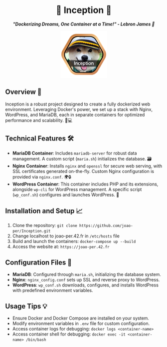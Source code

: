 <h1 align="center">
	🐳 Inception 🐳
</h1>

<p align="center">
	<b><i> "Dockerizing Dreams, One Container at a Time!" - Lebron James 🏀 </i></b>
</p>

<div align="center">
    <img alt="Inception" src="https://github.com/joao-per/joao-per/blob/main/Badges/Inception.png" />
</div>

## Overview 🌟

Inception is a robust project designed to create a fully dockerized web environment. Leveraging Docker's power, we set up a stack with Nginx, WordPress, and MariaDB, each in separate containers for optimized performance and scalability. 🐳💻

## Technical Features 🛠️

- **MariaDB Container**: Includes `mariadb-server` for robust data management. A custom script (`maria.sh`) initializes the database. 🗃️
- **Nginx Container**: Installs `nginx` and `openssl` for secure web serving, with SSL certificates generated on-the-fly. Custom Nginx configuration is provided via `nginx.conf`. 🌍🔒
- **WordPress Container**: This container includes PHP and its extensions, alongside `wp-cli` for WordPress management. A specific script (`wp_conf.sh`) configures and launches WordPress. 📝

## Installation and Setup 📈

1. Clone the repository: `git clone https://github.com/joao-per/Inception.git`
2. Change localhost to joao-per.42.fr in `/etc/hosts` file
3. Build and launch the containers: `docker-compose up --build`
4. Access the website at: `https://joao-per.42.fr`

## Configuration Files 📝

- **MariaDB**: Configured through `maria.sh`, initializing the database system.
- **Nginx**: `nginx_config.conf` sets up SSL and reverse proxy to WordPress.
- **WordPress**: `wp_conf.sh` downloads, configures, and installs WordPress with predefined environment variables.

## Usage Tips 💡

- Ensure Docker and Docker Compose are installed on your system.
- Modify environment variables in `.env` file for custom configuration.
- Access container logs for debugging: `docker logs <container-name>`
- Access container shell for debugging: `docker exec -it <container-name> /bin/bash`